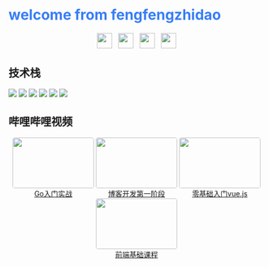 
<h1 style="color: #377ef6">welcome from fengfengzhidao</h1>

<p align='center'>
<a href="https://space.bilibili.com/359151217"><img height="30" src="https://raw.github.com/fengfengzhidao/fengfengzhidao/main/icons/bilibili_icon.svg"></a>&nbsp;&nbsp;
<a href="https://gitee.com/fengfengzhidao/"><img height="30" src="https://raw.github.com/fengfengzhidao/fengfengzhidao/main/icons/gitee_icon.svg"></a>&nbsp;&nbsp;
<a href="https://github.com/fengfengzhidao/"><img height="30" src="https://raw.github.com/fengfengzhidao/fengfengzhidao/main/icons/github_icon.svg"></a>&nbsp;&nbsp;
<a href="tencent://message/?uin=2974771769&Site=&Menu=yes"><img height="30" src="https://raw.github.com/fengfengzhidao/fengfengzhidao/main/icons/qq_icon.svg"></a>
</p>


## 技术栈

![](https://img.shields.io/badge/python-3.8.6-informational?style=flat&logo=Python&logoColor=white&color=2bbc8a)
![](https://img.shields.io/badge/python-django-informational?style=flat&logo=Django&logoColor=white&color=2bbc8a)
![](https://img.shields.io/badge/python-Flask-informational?style=flat&logo=Flask&logoColor=white&color=2bbc8a)
![](https://img.shields.io/badge/mysql-5.7.26-informational?style=flat&logo=MySQL&logoColor=white&color=2bbc8a)
![](https://img.shields.io/badge/redis-7.0.4-informational?style=flat&logo=Redis&logoColor=white&color=2bbc8a)
![](https://img.shields.io/badge/golang-1.18.2-informational?style=flat&logo=Go&logoColor=white&color=2bbc8a)


## 哔哩哔哩视频

<p align="center">

<a href="https://www.bilibili.com/video/BV1tP411c7dX" class="video_" style="display: inline-flex; align-items: center; justify-content: center; flex-direction: column;">
<img style="border-radius: 4px; display: block; width: 160px; height: 100px;" src="https://i2.hdslb.com/bfs/archive/e89561ef1907c2531649476d82c98a4ed335c140.png">
<span>Go入门实战</span>
</a>
<a href="https://www.bilibili.com/video/BV1yu411276D" style="display: inline-flex; align-items: center; justify-content: center; flex-direction: column;">
<img style="border-radius: 4px; display: block; width: 160px; height: 100px;" src="https://i0.hdslb.com/bfs/archive/ea742ba7fce8ad0a20c5ced57475b927f0c23ba8.png">
<span>博客开发第一阶段</span>
</a>
<a href="https://www.bilibili.com/video/BV1PL4y1n736" style="display: inline-flex; align-items: center; justify-content: center; flex-direction: column;">
<img style="border-radius: 4px; display: block; width: 160px; height: 100px;" src="https://i2.hdslb.com/bfs/archive/570664b47adcaa07a26b83fdf6ec5bc980e6c6fd.png">
<span>零基础入门vue.js</span>
</a>
<a href="https://www.bilibili.com/video/BV1MU4y1c7UT" style="display: inline-flex; align-items: center; justify-content: center; flex-direction: column;">
<img style="border-radius: 4px; display: block; width: 160px; height: 100px;" src="https://i2.hdslb.com/bfs/archive/63341f77756f9b3b4a538534a7fbd1e83e773720.png">
<span>前端基础课程</span>
</a>

</p>